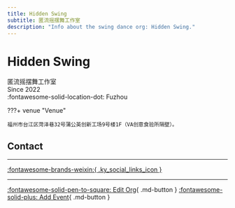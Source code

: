 ```yaml
---
title: Hidden Swing
subtitle: 匿流摇摆舞工作室
description: "Info about the swing dance org: Hidden Swing."
---
```


# Hidden Swing

匿流摇摆舞工作室  
Since 2022  
:fontawesome-solid-location-dot: Fuzhou  


???+ venue "Venue"

    福州市台江区菏泽巷32号蒲公英创新工场9号楼1F（VA创意食验所隔壁）。  

## Contact


---

 [:fontawesome-brands-weixin:{ .ky_social_links_icon }](# "匿流摇摆舞工作室")

---

[:fontawesome-solid-pen-to-square: Edit Org](https://github.com/swingdance/orgs/issues/new?assignees=&labels=update+org&projects=&template=03-update_entity.yml&title=Update%20Org%3A%20zh_CN%20%E2%80%A2%20Hidden%20Swing&region=zh_CN&id=hidden-swing&name=Hidden%20Swing){ .md-button } [:fontawesome-solid-plus: Add Event](https://github.com/swingdance/events/issues/new?assignees=&labels=add+event&projects=&template=02-add_entity.yml&title=Add%20Event%3A%20zh_CN%20%E2%80%A2%20%3CName%3E&region=zh_CN&province=Fujian&city=Fuzhou&org_id=hidden-swing){ .md-button }
